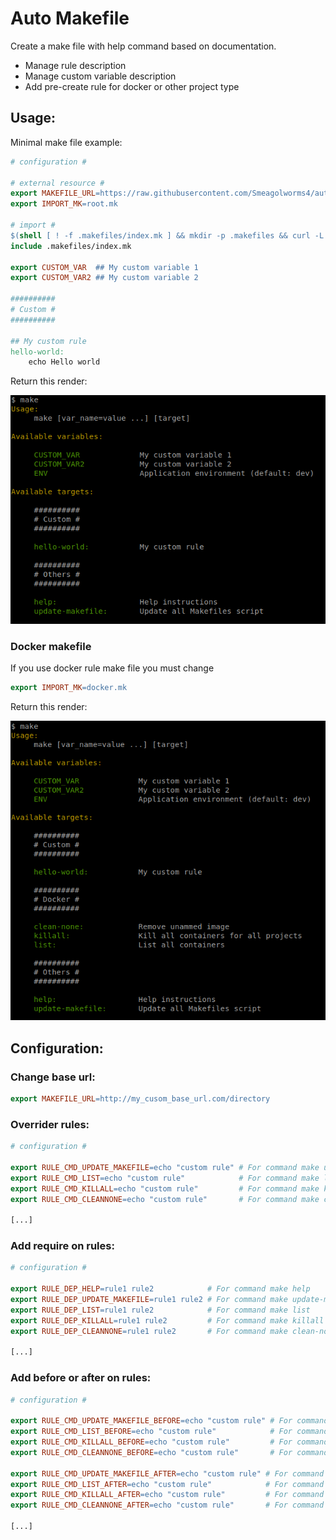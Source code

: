 # Auto Makefile

Create a make file with help command based on documentation.
 - Manage rule description
 - Manage custom variable description
 - Add pre-create rule for docker or other project type

## Usage:

Minimal make file example:

```makefile
# configuration #

# external resource #
export MAKEFILE_URL=https://raw.githubusercontent.com/Smeagolworms4/auto-makefile/master
export IMPORT_MK=root.mk

# import #
$(shell [ ! -f .makefiles/index.mk ] && mkdir -p .makefiles && curl -L --silent -f $(MAKEFILE_URL)/$(IMPORT_MK) -o .makefiles/index.mk) 
include .makefiles/index.mk

export CUSTOM_VAR  ## My custom variable 1
export CUSTOM_VAR2 ## My custom variable 2

##########
# Custom #
##########

## My custom rule
hello-world:
	echo Hello world
```

Return this render:
 
![example](./docs/example.png)

### Docker makefile

If you use docker rule make file you must change

```makefile
export IMPORT_MK=docker.mk
```

Return this render:

![example](./docs/example-docker.png)

## Configuration:

### Change base url:

```makefile
export MAKEFILE_URL=http://my_cusom_base_url.com/directory
```

### Overrider rules:

```makefile
# configuration #

export RULE_CMD_UPDATE_MAKEFILE=echo "custom rule" # For command make update-makefile
export RULE_CMD_LIST=echo "custom rule"            # For command make list
export RULE_CMD_KILLALL=echo "custom rule"         # For command make killall
export RULE_CMD_CLEANNONE=echo "custom rule"       # For command make clean-node

[...]
```

### Add require on rules:
```makefile
# configuration #

export RULE_DEP_HELP=rule1 rule2            # For command make help
export RULE_DEP_UPDATE_MAKEFILE=rule1 rule2 # For command make update-makefile
export RULE_DEP_LIST=rule1 rule2            # For command make list
export RULE_DEP_KILLALL=rule1 rule2         # For command make killall
export RULE_DEP_CLEANNONE=rule1 rule2       # For command make clean-node

[...]
```


### Add before or after on rules:
```makefile
# configuration #

export RULE_CMD_UPDATE_MAKEFILE_BEFORE=echo "custom rule" # For command make update-makefile
export RULE_CMD_LIST_BEFORE=echo "custom rule"            # For command make list
export RULE_CMD_KILLALL_BEFORE=echo "custom rule"         # For command make killall
export RULE_CMD_CLEANNONE_BEFORE=echo "custom rule"       # For command make clean-node

export RULE_CMD_UPDATE_MAKEFILE_AFTER=echo "custom rule" # For command make update-makefile
export RULE_CMD_LIST_AFTER=echo "custom rule"            # For command make list
export RULE_CMD_KILLALL_AFTER=echo "custom rule"         # For command make killall
export RULE_CMD_CLEANNONE_AFTER=echo "custom rule"       # For command make clean-node

[...]
```


